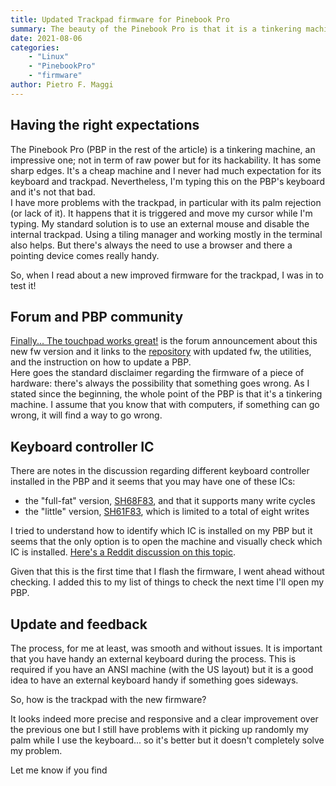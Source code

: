 ```yaml
---
title: Updated Trackpad firmware for Pinebook Pro
summary: The beauty of the Pinebook Pro is that it is a tinkering machine. This article covers briefly an update made available by the community for the trackpad of this machine.
date: 2021-08-06
categories: 
    - "Linux"
    - "PinebookPro"
    - "firmware"
author: Pietro F. Maggi
---
```



## Having the right expectations

The Pinebook Pro (PBP in the rest of the article) is a tinkering machine, an impressive one; not in term of raw power but for its hackability. It has some sharp edges. It's a cheap machine and I never had much expectation for its keyboard and trackpad. Nevertheless, I'm typing this on the PBP's keyboard and it's not that bad.  
I have more problems with the trackpad, in particular with its palm rejection (or lack of it). It happens that it is triggered and move my cursor while I'm typing. My standard solution is to use an external mouse and disable the internal trackpad. Using a tiling manager and working mostly in the terminal also helps. But there's always the need to use a browser and there a pointing device comes really handy.

So, when I read about a new improved firmware for the trackpad, I was in to test it!

## Forum and PBP community

[Finally... The touchpad works great!](https://forum.pine64.org/showthread.php?tid=14531) is the forum announcement about this new fw version and it links to the [repository](https://github.com/dragan-simic/pinebook-pro-keyboard-updater) with updated fw, the utilities, and the instruction on how to update a PBP.  
Here goes the standard disclaimer regarding the firmware of a piece of hardware: there's always the possibility that something goes wrong. As I stated since the beginning, the whole point of the PBP is that it's a tinkering machine. I assume that you know that with computers, if something can go wrong, it will find a way to go wrong.

## Keyboard controller IC

There are notes in the discussion regarding different keyboard controller installed in the PBP and it seems that you may have one of these ICs:

- the "full-fat" version, [SH68F83](https://github.com/dragan-simic/pinebook-pro-keyboard-updater/blob/master/firmware/docs/sinowealth-sh68f83-datasheet-v2.pdf), and that it supports many write cycles
- the "little" version, [SH61F83](https://github.com/dragan-simic/pinebook-pro-keyboard-updater/blob/master/firmware/docs/sinowealth-sh61f83-datasheet-v2.pdf), which is limited to a total of eight writes

I tried to understand how to identify which IC is installed on my PBP but it seems that the only option is to open the machine and visually check which IC is installed. [Here's a Reddit discussion on this topic](https://old.reddit.com/r/PINE64official/comments/loq4db/very_disappointed/).

Given that this is the first time that I flash the firmware, I went ahead without checking. I added this to my list of things to check the next time I'll open my PBP.

## Update and feedback

The process, for me at least, was smooth and without issues. It is important that you have handy an external keyboard during the process. This is required if you have an ANSI machine (with the US layout) but it is a good idea to have an external keyboard handy if something goes sideways.

So, how is the trackpad with the new firmware?

It looks indeed more precise and responsive and a clear improvement over the previous one but I still have problems with it picking up randomly my palm while I use the keyboard... so it's better but it doesn't completely solve my problem.

Let me know if you find
